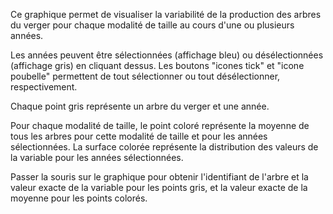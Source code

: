 Ce graphique permet de visualiser la variabilité de la production des arbres du verger pour chaque modalité de taille au cours d'une ou plusieurs années. 

Les années peuvent être sélectionnées (affichage bleu) ou désélectionnées (affichage gris) en cliquant dessus. Les boutons "icones tick" et "icone poubelle" permettent de tout sélectionner ou tout désélectionner, respectivement.

Chaque point gris représente un arbre du verger et une année. 

Pour chaque modalité de taille, le point coloré représente la moyenne de tous les arbres pour cette modalité de taille et pour les années sélectionnées. La surface colorée représente la distribution des valeurs de la variable pour les années sélectionnées.

Passer la souris sur le graphique pour obtenir l'identifiant de l'arbre et la valeur exacte de la variable pour les points gris, et la valeur exacte de la moyenne pour les points colorés.
